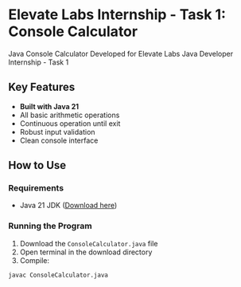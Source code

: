 # Elevate Labs Internship - Task 1: Console Calculator
Java Console Calculator Developed for Elevate Labs Java Developer Internship - Task 1

## Key Features

-  **Built with Java 21**
-  All basic arithmetic operations
-  Continuous operation until exit
-  Robust input validation
-  Clean console interface

## How to Use

### Requirements
- Java 21 JDK ([Download here](https://www.oracle.com/java/technologies/downloads/))

### Running the Program
1. Download the `ConsoleCalculator.java` file
2. Open terminal in the download directory
3. Compile:
```bash
javac ConsoleCalculator.java
